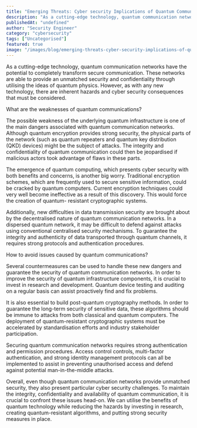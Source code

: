 ```yaml
---
title: "Emerging Threats: Cyber security Implications of Quantum Communication Networks"
description: "As a cutting-edge technology, quantum communication networks have the potential to completely transform secure communication. These networks are able to provide..."
publishedAt: "undefined"
author: "Security Engineer"
category: "cybersecurity"
tags: ["Uncategorised"]
featured: true
image: "/images/blog/emerging-threats-cyber-security-implications-of-quantum-communication-networks-featured.webp"
---
```


As a cutting-edge technology, quantum communication networks have the potential to completely transform secure communication. These networks are able to provide an unmatched security and confidentiality through utilising the ideas of quantum physics. However, as with any new technology, there are inherent hazards and cyber security consequences that must be considered. 

What are the weaknesses of quantum communications?

The possible weakness of the underlying quantum infrastructure is one of the main dangers associated with quantum communication networks. Although quantum encryption provides strong security, the physical parts of the network (such as quantum repeaters and quantum key distribution (QKD) devices) might be the subject of attacks. The integrity and confidentiality of quantum communication could then be jeopardised if malicious actors took advantage of flaws in these parts.

The emergence of quantum computing, which presents cyber security with both benefits and concerns, is another big worry. Traditional encryption schemes, which are frequently used to secure sensitive information, could be cracked by quantum computers. Current encryption techniques could very well become ineffective as a result of this discovery. This would force the creation of quantum- resistant cryptographic systems.

Additionally, new difficulties in data transmission security are brought about by the decentralised nature of quantum communication networks. In a dispersed quantum network, it may be difficult to defend against attacks using conventional centralised security mechanisms. To guarantee the integrity and authenticity of data transported through quantum channels, it requires strong protocols and authentication procedures.

How to avoid issues caused by quantum communications?

Several countermeasures can be used to handle these new dangers and guarantee the security of quantum communication networks. In order to improve the security of quantum infrastructure components, it is crucial to invest in research and development. Quantum device testing and auditing on a regular basis can assist proactively find and fix problems.

It is also essential to build post-quantum cryptography methods. In order to guarantee the long-term security of sensitive data, these algorithms should be immune to attacks from both classical and quantum computers. The deployment of quantum-resistant cryptographic systems must be accelerated by standardisation efforts and industry stakeholder participation.

Securing quantum communication networks requires strong authentication and permission procedures. Access control controls, multi-factor authentication, and strong identity management protocols can all be implemented to assist in preventing unauthorised access and defend against potential man-in-the-middle attacks.

Overall, even though quantum communication networks provide unmatched security, they also present particular cyber security challenges. To maintain the integrity, confidentiality and availability of quantum communication, it is crucial to confront these issues head-on. We can utilise the benefits of quantum technology while reducing the hazards by investing in research, creating quantum-resistant algorithms, and putting strong security measures in place.
